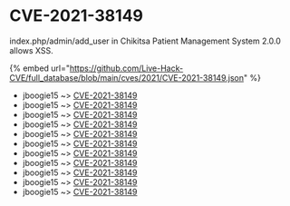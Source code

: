 # CVE-2021-38149

index.php/admin/add_user in Chikitsa Patient Management System 2.0.0 allows XSS.

{% embed url="https://github.com/Live-Hack-CVE/full_database/blob/main/cves/2021/CVE-2021-38149.json" %}


* jboogie15 ~> [CVE-2021-38149](https://www.alice-snow.ru/2021/database/cve-2021-38149/cve-2021-38149-jboogie15)
* jboogie15 ~> [CVE-2021-38149](https://www.alice-snow.ru/2021/database/cve-2021-38149/cve-2021-38149-jboogie15)
* jboogie15 ~> [CVE-2021-38149](https://www.alice-snow.ru/2021/database/cve-2021-38149/cve-2021-38149-jboogie15)
* jboogie15 ~> [CVE-2021-38149](https://www.alice-snow.ru/2021/database/cve-2021-38149/cve-2021-38149-jboogie15)
* jboogie15 ~> [CVE-2021-38149](https://www.alice-snow.ru/2021/database/cve-2021-38149/cve-2021-38149-jboogie15)
* jboogie15 ~> [CVE-2021-38149](https://www.alice-snow.ru/2021/database/cve-2021-38149/cve-2021-38149-jboogie15)
* jboogie15 ~> [CVE-2021-38149](https://www.alice-snow.ru/2021/database/cve-2021-38149/cve-2021-38149-jboogie15)
* jboogie15 ~> [CVE-2021-38149](https://www.alice-snow.ru/2021/database/cve-2021-38149/cve-2021-38149-jboogie15)
* jboogie15 ~> [CVE-2021-38149](https://www.alice-snow.ru/2021/database/cve-2021-38149/cve-2021-38149-jboogie15)
* jboogie15 ~> [CVE-2021-38149](https://www.alice-snow.ru/2021/database/cve-2021-38149/cve-2021-38149-jboogie15)
* jboogie15 ~> [CVE-2021-38149](https://www.alice-snow.ru/2021/database/cve-2021-38149/cve-2021-38149-jboogie15)